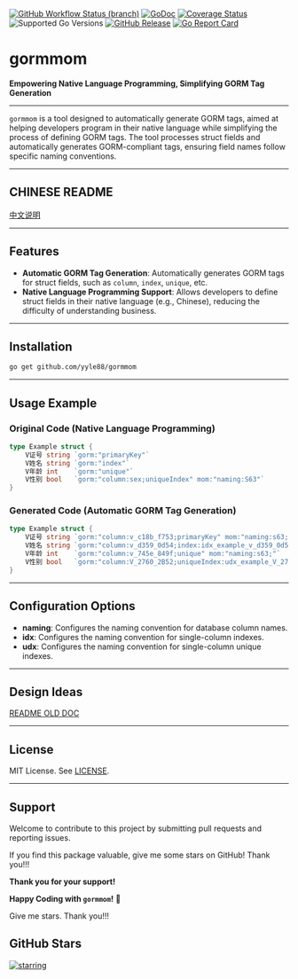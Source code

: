 [![GitHub Workflow Status (branch)](https://img.shields.io/github/actions/workflow/status/yyle88/gormmom/release.yml?branch=main&label=BUILD)](https://github.com/yyle88/gormmom/actions/workflows/release.yml?query=branch%3Amain)
[![GoDoc](https://pkg.go.dev/badge/github.com/yyle88/gormmom)](https://pkg.go.dev/github.com/yyle88/gormmom)
[![Coverage Status](https://img.shields.io/coveralls/github/yyle88/gormmom/master.svg)](https://coveralls.io/github/yyle88/gormmom?branch=main)
![Supported Go Versions](https://img.shields.io/badge/Go-1.22%2C%201.23-lightgrey.svg)
[![GitHub Release](https://img.shields.io/github/release/yyle88/gormmom.svg)](https://github.com/yyle88/gormmom/releases)
[![Go Report Card](https://goreportcard.com/badge/github.com/yyle88/gormmom)](https://goreportcard.com/report/github.com/yyle88/gormmom)

# gormmom

**Empowering Native Language Programming, Simplifying GORM Tag Generation**

---

`gormmom` is a tool designed to automatically generate GORM tags, aimed at helping developers program in their native language while simplifying the process of defining GORM tags. The tool processes struct fields and automatically generates GORM-compliant tags, ensuring field names follow specific naming conventions.

---

## CHINESE README

[中文说明](README.zh.md)

---

## Features

- **Automatic GORM Tag Generation**: Automatically generates GORM tags for struct fields, such as `column`, `index`, `unique`, etc.
- **Native Language Programming Support**: Allows developers to define struct fields in their native language (e.g., Chinese), reducing the difficulty of understanding business.

---

## Installation

```bash
go get github.com/yyle88/gormmom
```

---

## Usage Example

### Original Code (Native Language Programming)
```go
type Example struct {
    V证号 string `gorm:"primaryKey"`
    V姓名 string `gorm:"index"`
    V年龄 int    `gorm:"unique"`
    V性别 bool   `gorm:"column:sex;uniqueIndex" mom:"naming:S63"`
}
```

### Generated Code (Automatic GORM Tag Generation)
```go
type Example struct {
    V证号 string `gorm:"column:v_c18b_f753;primaryKey" mom:"naming:s63;"`
    V姓名 string `gorm:"column:v_d359_0d54;index:idx_example_v_d359_0d54" mom:"naming:s63;idx:cnm;"`
    V年龄 int    `gorm:"column:v_745e_849f;unique" mom:"naming:s63;"`
    V性别 bool   `gorm:"column:V_2760_2B52;uniqueIndex:udx_example_V_2760_2B52" mom:"naming:S63;udx:cnm;"`
}
```

---

## Configuration Options

- **naming**: Configures the naming convention for database column names.
- **idx**: Configures the naming convention for single-column indexes.
- **udx**: Configures the naming convention for single-column unique indexes.

---

## Design Ideas

[README OLD DOC](internal/docs/README_OLD_DOC.en.md)

---

## License

MIT License. See [LICENSE](LICENSE).

---

## Support

Welcome to contribute to this project by submitting pull requests and reporting issues.

If you find this package valuable, give me some stars on GitHub! Thank you!!!

**Thank you for your support!**

**Happy Coding with `gormmom`!** 🎉

Give me stars. Thank you!!!

## GitHub Stars

[![starring](https://starchart.cc/yyle88/gormmom.svg?variant=adaptive)](https://starchart.cc/yyle88/gormmom)
